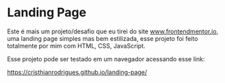 # Landing Page

Este é mais um projeto/desafio que eu tirei do site www.frontendmentor.io, uma landing page simples mas bem estilizada, esse projeto foi feito totalmente por mim com HTML, CSS, JavaScript.

Esse projeto pode ser testado em um navegador acessando esse link:

https://cristhianrodrigues.github.io/landing-page/